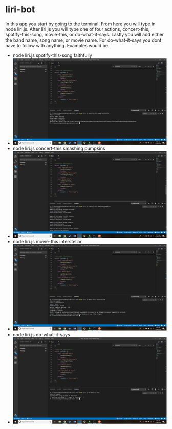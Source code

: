 # liri-bot
In this app you start by going to the terminal. 
From here you will type in node liri.js. 
After liri.js you will type one of four actions, concert-this, spotify-this-song, movie-this, or do-what-it-says.
Lastly you will add either the band name, song name, or movie name.
For do-what-it-says you dont have to follow with anything.
Examples would be 
* node liri.js spotify-this-song faithfully
* ![Alt text](https://github.com/agenaeu/liri-bot/blob/master/images/spotify-this-song.png)
* node liri.js concert-this smashing pumpkins
* ![Alt text](https://github.com/agenaeu/liri-bot/blob/master/images/concert-this.png)
* node liri.js movie-this interstellar
* ![Alt text](https://github.com/agenaeu/liri-bot/blob/master/images/movie-this.png)
* node liri.js do-what-it-says
* ![Alt text](https://github.com/agenaeu/liri-bot/blob/master/images/do-what-it-says.png)
